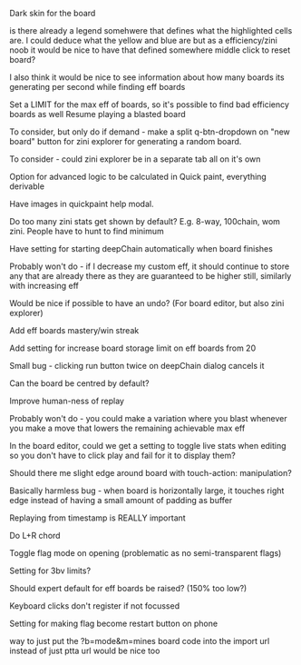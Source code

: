 Dark skin for the board

is there already a legend somehwere that defines what the highlighted cells are. I could deduce what the yellow and blue are but as a efficiency/zini noob it would be nice to have that defined somewhere
middle click to reset board?

I also think it would be nice to see information about how many boards its generating per second while finding eff boards

Set a LIMIT for the max eff of boards, so it's possible to find bad efficiency boards as well
Resume playing a blasted board

To consider, but only do if demand - make a split q-btn-dropdown on "new board" button for zini explorer for generating a random board.

To consider - could zini explorer be in a separate tab all on it's own

Option for advanced logic to be calculated in Quick paint, everything derivable

Have images in quickpaint help modal.

Do too many zini stats get shown by default? E.g. 8-way, 100chain, wom zini. People have to hunt to find minimum

Have setting for starting deepChain automatically when board finishes

Probably won't do - if I decrease my custom eff, it should continue to store any that are already there as they are guaranteed to be higher still, similarly with increasing eff

Would be nice if possible to have an undo? (For board editor, but also zini explorer)

Add eff boards mastery/win streak

Add setting for increase board storage limit on eff boards from 20

Small bug - clicking run button twice on deepChain dialog cancels it

Can the board be centred by default?

Improve human-ness of replay

Probably won't do - you could make a variation where you blast whenever you make a move that lowers the remaining achievable max eff

In the board editor, could we get a setting to toggle live stats when editing so you don't have to click play and fail for it to display them?

Should there me slight edge around board with touch-action: manipulation?

Basically harmless bug - when board is horizontally large, it touches right edge instead of having a small amount of padding as buffer

Replaying from timestamp is REALLY important

Do L+R chord

Toggle flag mode on opening (problematic as no semi-transparent flags)

Setting for 3bv limits?

Should expert default for eff boards be raised? (150% too low?)

Keyboard clicks don't register if not focussed

Setting for making flag become restart button on phone

way to just put the ?b=mode&m=mines board code into the import url instead of just ptta url would be nice too
